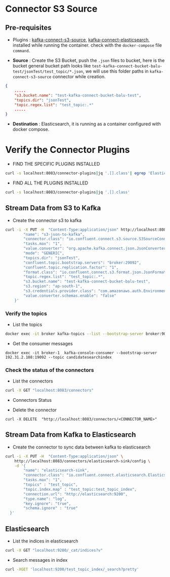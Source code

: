 # Connector S3 Source

## Pre-requisites
- Plugins : [kafka-connect-s3-source](https://docs.confluent.io/kafka-connect-s3-source/current/index.html), [kafka-connect-elasticsearch](https://docs.confluent.io/kafka-connect-elasticsearch/current/overview.html), installed while running the container. check with the `docker-compose` file `command`.

- **Source** : Create the S3 Bucket, push the `.json` files to bucket, here is the bucket general bucket path looks like `test-kafka-connect-bucket-balu-test/jsonTest/test_topic/*.json`, we will use this folder paths in `kafka-connect-s3-source` connector while creation. 

```json
{
    .....
    "s3.bucket.name": "test-kafka-connect-bucket-balu-test",
    "topics.dir": "jsonTest",
    "topic.regex.list": "test_topic:.*"
    .....
}
```
- **Destination** : Elasticsearch, it is running as a container configured with docker compose.

# Verify the Connector Plugins

- FIND THE SPECIFIC PLUGINS INSTALLED
```bash
curl -s localhost:8083/connector-plugins|jq '.[].class'| egrep 'ElasticsearchSinkConnector'
```

- FIND ALL THE PLUGINS INSTALLED
```bash
curl -s localhost:8083/connector-plugins|jq '.[].class'
```

## Stream Data from S3 to Kafka

- Create the connector s3 to kafka

```bash
curl -i -X PUT -H  "Content-Type:application/json" http://localhost:8083/connectors/s3-json-to-kafka/config -d '{
        "name": "s3-json-to-kafka",
        "connector.class": "io.confluent.connect.s3.source.S3SourceConnector",
        "tasks.max": "1",
        "value.converter": "org.apache.kafka.connect.json.JsonConverter",
        "mode": "GENERIC",
        "topics.dir": "jsonTest",
        "confluent.topic.bootstrap.servers": "broker:29092",
        "confluent.topic.replication.factor": "1",
        "format.class": "io.confluent.connect.s3.format.json.JsonFormat",
        "topic.regex.list": "test_topic:.*",
        "s3.bucket.name": "test-kafka-connect-bucket-balu-test",
        "s3.region": "ap-south-1",
        "s3.credentials.provider.class": "com.amazonaws.auth.EnvironmentVariableCredentialsProvider",
        "value.converter.schemas.enable": "false"
    }'
```

### Verify the topics

- List the topics

```bash
docker exec -it broker kafka-topics --list --bootstrap-server broker:90
```

- Get the consumer messages
```
docker exec -it broker-1  kafka-console-consumer --bootstrap-server 192.31.2.108:19092 --topic candidatesearchindex
```
### Check the status of the connectors

- List the connectors 

```bash
curl -X GET "localhost:8083/connectors"
```
- Connectors Status


- Delete the connector

`curl -X DELETE  "http://localhost:8083/connectors/<CONNECTOR_NAME>"`

## Stream Data from Kafka to Elasticsearch

- Create the connector to sync data between kafka to elasticsearch 

```bash
curl -i -X PUT -H  "Content-Type:application/json" \
    http://localhost:8083/connectors/elasticsearch-sink/config \
    -d '{
        "name": "elasticsearch-sink",
        "connector.class": "io.confluent.connect.elasticsearch.ElasticsearchSinkConnector",
        "tasks.max": "1",
        "topics" : "test_topic", 
        "topic.index.map" : "test_topic:test_topic_index",
        "connection.url": "http://elasticsearch:9200",
        "type.name": "log",
        "key.ignore": "true",
        "schema.ignore" : "true"
  }'
```

## Elasticsearch 

- List the indices in elasticsearch 

```bash
curl -X GET "localhost:9200/_cat/indices?v" 
```

- Search messages in index

```bash
curl -XGET 'localhost:9200/test_topic_index/_search?pretty'
```
